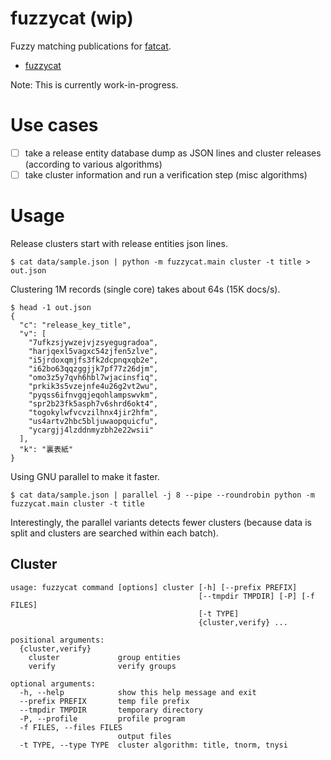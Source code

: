 # fuzzycat (wip)

Fuzzy matching publications for [fatcat](https://fatcat.wiki).

* [fuzzycat](https://pypi.org/project/fuzzycat/)

Note: This is currently work-in-progress.

# Use cases

* [ ] take a release entity database dump as JSON lines and cluster releases
  (according to various algorithms)
* [ ] take cluster information and run a verification step (misc algorithms)

# Usage

Release clusters start with release entities json lines.

```shell
$ cat data/sample.json | python -m fuzzycat.main cluster -t title > out.json
```

Clustering 1M records (single core) takes about 64s (15K docs/s).

```shell
$ head -1 out.json
{
  "c": "release_key_title",
  "v": [
    "7ufkzsjywzejvjzsyegugradoa",
    "harjqexl5vagxc54zjfen5zlve",
    "i5jrdoxqmjfs3fk2dcpnqxqb2e",
    "i62bo63qqzggjjk7pf77z26djm",
    "omo3z5y7qvh6hbl7wjacinsfiq",
    "prkik3s5vzejnfe4u26g2vt2wu",
    "pyqss6ifnvgqjeqohlampswvkm",
    "spr2b23fk5asph7v6shrd6okt4",
    "togokylwfvcvzilhnx4jir2hfm",
    "us4artv2hbc5bljuwaopquicfu",
    "ycargjj4lzddnmyzbh2e22wsii"
  ],
  "k": "裏表紙"
}
```

Using GNU parallel to make it faster.

```
$ cat data/sample.json | parallel -j 8 --pipe --roundrobin python -m fuzzycat.main cluster -t title
```

Interestingly, the parallel variants detects fewer clusters (because data is
split and clusters are searched within each batch).


## Cluster

```shell
usage: fuzzycat command [options] cluster [-h] [--prefix PREFIX]
                                          [--tmpdir TMPDIR] [-P] [-f FILES]
                                          [-t TYPE]
                                          {cluster,verify} ...

positional arguments:
  {cluster,verify}
    cluster             group entities
    verify              verify groups

optional arguments:
  -h, --help            show this help message and exit
  --prefix PREFIX       temp file prefix
  --tmpdir TMPDIR       temporary directory
  -P, --profile         profile program
  -f FILES, --files FILES
                        output files
  -t TYPE, --type TYPE  cluster algorithm: title, tnorm, tnysi
```
